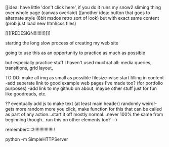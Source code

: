  [[idea: have little 'don't click here', if you do it runs my snow2 sliming thing over whole page (canvas overlaid)
    [[another idea: button that goes to alternate style (8bit msdos retro sort of look) but with exact same content (prob just load new html/css files)




[[[[REDESIGN!!!!!!!!]]]]





starting the long slow process of creating my web site<br>

going to use this as an opportunity to practice as much as possible<br>

but especially practice stuff I haven't used much/at all: media queries, transitions, grid layout,


TO DO: 
make all img as small as possible filesize-wise
start filling in content
-add seperate link to good example web pages I've made too? (for portfolio purposes)
-add link to my github on about, maybe other stuff just for fun like goodreads, etc.

??
 eventually add js to make text (at least main header) randomly weird!-gets more random more you click, make function for this that can be called as part of any action...start it off mostly normal...never 100% the same from beginning though...run this on other elements too? -->






remember:::::!!!!!!!!!!!!!!!!!

  python -m SimpleHTTPServer